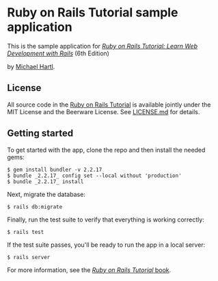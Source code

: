 # Ruby on Rails Tutorial sample application

This is the sample application for
[*Ruby on Rails Tutorial:
Learn Web Development with Rails*](https://www.railstutorial.org/)
(6th Edition)

by [Michael Hartl](https://www.michaelhartl.com/).

## License

All source code in the [Ruby on Rails Tutorial](https://www.railstutorial.org/)
is available jointly under the MIT License and the Beerware License. See
[LICENSE.md](LICENSE.md) for details.

## Getting started

To get started with the app, clone the repo and then install the needed gems:

```
$ gem install bundler -v 2.2.17
$ bundle _2.2.17_ config set --local without 'production'
$ bundle _2.2.17_ install

```
Next, migrate the database:

```
$ rails db:migrate

```
Finally, run the test suite to verify that everything is working correctly:

```
$ rails test

```

If the test suite passes, you'll be ready to run the app in a local server:
```
$ rails server
```
For more information, see the
[*Ruby on Rails Tutorial* book](https://www.railstutorial.org/book).

